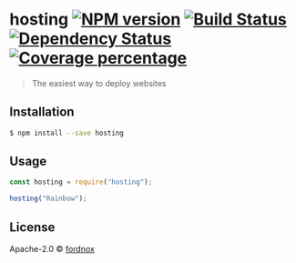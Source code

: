 # hosting [![NPM version][npm-image]][npm-url] [![Build Status][travis-image]][travis-url] [![Dependency Status][daviddm-image]][daviddm-url] [![Coverage percentage][coveralls-image]][coveralls-url]

> The easiest way to deploy websites

## Installation

```sh
$ npm install --save hosting
```

## Usage

```js
const hosting = require("hosting");

hosting("Rainbow");
```

## License

Apache-2.0 © [fordnox](https://github.com/fordnox/hosting)

[npm-image]: https://badge.fury.io/js/hosting.svg
[npm-url]: https://npmjs.org/package/hosting
[travis-image]: https://travis-ci.org/fordnox/hosting.svg?branch=master
[travis-url]: https://travis-ci.org/fordnox/hosting
[daviddm-image]: https://david-dm.org/fordnox/hosting.svg?theme=shields.io
[daviddm-url]: https://david-dm.org/fordnox/hosting
[coveralls-image]: https://coveralls.io/repos/fordnox/hosting/badge.svg
[coveralls-url]: https://coveralls.io/r/fordnox/hosting
